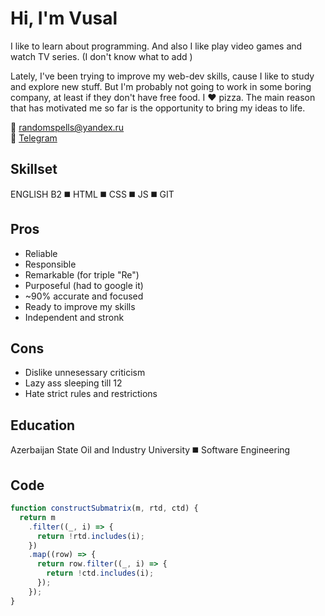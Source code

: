 # **Hi, I'm Vusal**

I like to learn about programming. And also I like play video games and watch TV series. (I don't know what to add )

Lately, I've been trying to improve my web-dev skills, cause I like to study and explore new stuff. But I'm probably not going to work in some boring company, at least if they don't have free food. I ❤️ pizza. The main reason that has motivated me so far is the opportunity to bring my ideas to life.

📧 randomspells@yandex.ru  
💬 [Telegram](https://t.me/randomspells)

## **Skillset**

ENGLISH B2 ◼️ HTML ◼️ CSS ◼️ JS ◼️ GIT

## **Pros**

- Reliable
- Responsible
- Remarkable (for triple "Re")
- Purposeful (had to google it)
- ~90% accurate and focused
- Ready to improve my skills
- Independent and stronk


## **Cons**

- Dislike unnesessary criticism
- Lazy ass sleeping till 12
- Hate strict rules and restrictions

## **Education**

Azerbaijan State Oil and Industry University  ◼️ Software Engineering

## **Code**

```javascript
function constructSubmatrix(m, rtd, ctd) {
  return m
    .filter((_, i) => {
      return !rtd.includes(i);
    })
    .map((row) => {
      return row.filter((_, i) => {
        return !ctd.includes(i);
      });
    });
}
```
